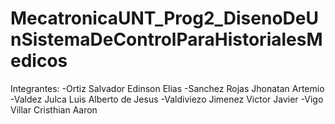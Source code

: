 # MecatronicaUNT_Prog2_DisenoDeUnSistemaDeControlParaHistorialesMedicos
Integrantes:
-Ortiz Salvador Edinson Elias 
-Sanchez Rojas Jhonatan Artemio
-Valdez Julca Luis Alberto de Jesus
-Valdiviezo Jimenez Victor Javier
-Vigo Villar Cristhian Aaron